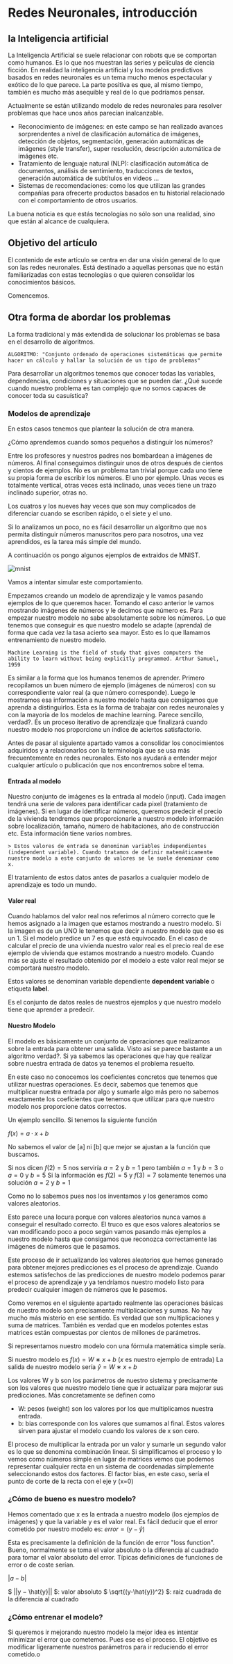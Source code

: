 
# Redes Neuronales, introducción 

## la Inteligencia artificial

La Inteligencia Artificial se suele relacionar con robots que se comportan como humanos. Es lo que nos muestran las series y películas de ciencia ficción. En realidad la inteligencia artificial y los modelos predictivos basados en redes neuronales es un tema mucho menos espectacular y exótico de lo que parece. La parte positiva es que, al mismo tiempo, también es mucho más asequible y real de lo que podríamos pensar.

Actualmente se están utilizando modelo de redes neuronales para resolver problemas que hace unos años parecían inalcanzable.

- Reconocimiento de imágenes: en este campo se han realizado avances sorprendentes a nivel de clasificación automática de imágenes, detección de objetos, segmentación, generación automáticas de imágenes (style transfer), super resolución, descripción automática de imágenes etc.
- Tratamiento de lenguaje natural (NLP): clasificación automática de documentos, análisis de sentimiento, traducciones de textos, generación automática de subtítulos en videos …
- Sistemas de recomendaciones: como los que utilizan las grandes compañías para ofrecerte productos basados en tu historial relacionado con el comportamiento de otros usuarios.

La buena noticia es que estás tecnologías no sólo son una realidad, sino que están al alcance de cualquiera.

## Objetivo del artículo
El contenido de este artículo se centra en dar una visión general de lo que son las redes neuronales. Está destinado a aquellas personas que no están familiarizadas con estas tecnologías o que quieren consolidar los conocimientos básicos.

Comencemos.

## Otra forma de abordar los problemas

La forma tradicional y más extendida de solucionar los problemas se basa en el desarrollo de algoritmos. 

`ALGORITMO:
"Conjunto ordenado de operaciones sistemáticas que permite hacer un cálculo y hallar la solución de un tipo de problemas"`


Para desarrollar un algoritmos tenemos que conocer todas las variables, dependencias, condiciones y situaciones que se pueden dar.
¿Qué sucede cuando nuestro problema es tan complejo que no somos capaces de conocer toda su casuística?

### Modelos de aprendizaje

En estos casos tenemos que plantear la solución de otra manera.

¿Cómo aprendemos cuando somos pequeños a distinguir los números?

Entre los profesores y nuestros padres nos bombardean a imágenes de números. Al final conseguimos distinguir unos de otros después de cientos y cientos de ejemplos.
No es un problema tan trivial porque cada uno tiene su propia forma de escribir los números. El uno por ejemplo. Unas veces es totalmente vertical, otras veces está inclinado, unas veces tiene un trazo inclinado superior, otras no.

Los cuatros y los nueves hay veces que son muy complicados de diferenciar cuando se escriben rápido, o el siete y el uno.

Si lo analizamos un poco, no es fácil desarrollar un algoritmo que nos permita distinguir números manuscritos pero para nosotros, una vez aprendidos, es la tarea más simple del mundo.

A continuación os pongo algunos ejemplos de extraidos de MNIST.

![mnist](/images/mnist2.jpg)



Vamos a intentar simular este comportamiento.

Empezamos creando un modelo de aprendizaje y le vamos pasando ejemplos de lo que queremos hacer. Tomando el caso anterior le vamos mostrando imágenes de números y le decimos que número es. Para empezar nuestro modelo no sabe absolutamente sobre los números. Lo que tenemos que conseguir es que nuestro modelo se adapte (aprenda) de forma que cada vez la tasa acierto sea mayor. Esto es lo que llamamos entrenamiento de nuestro modelo.

`Machine Learning is the field of study that gives computers the ability to learn without
being explicitly programmed.
Arthur Samuel, 1959`

Es similar a la forma que los humanos tenemos de aprender. Primero recopilamos un buen número de ejemplo (imágenes de números) con su correspondiente valor real (a que número corresponde). Luego le mostramos esa información a nuestro modelo hasta que consigamos que aprenda a distinguirlos. Esta es la forma de trabajar con redes neuronales y con la mayoría de los modelos de machine learning. Parece sencillo, verdad?. Es un proceso iterativo de aprendizaje que finalizará cuando nuestro modelo nos proporcione un índice de aciertos satisfactorio.

Antes de pasar al siguiente apartado vamos a consolidar los conocimientos adquiridos y a relacionarlos con la terminología que se usa más frecuentemente en redes neuronales. Esto nos ayudará a entender mejor cualquier artículo o publicación que nos encontremos sobre el tema.

#### Entrada al modelo

Nuestro conjunto de imágenes es la entrada al modelo (input). Cada imagen tendrá una serie de valores para identificar cada pixel (tratamiento de imágenes). Si en lugar de identificar números, queremos predecir el precio de la vivienda tendremos que proporcionarle a nuestro modelo información sobre localización, tamaño, número de habitaciones, año de construcción etc.
Esta información tiene varios nombres.

	> Estos valores de entrada se denominan variables independientes (independent variable). Cuando tratamos de definir matemáticamente nuestro modelo a este conjunto de valores se le suele denominar como x.
	
El tratamiento de estos datos antes de pasarlos a cualquier modelo de aprendizaje es todo un mundo.

#### Valor real

Cuando hablamos del valor real nos referimos al número correcto que le hemos asignado a la imagen que estamos mostrando a nuestro modelo. Si la imagen es de un UNO le tenemos que decir a nuestro modelo que eso es un 1. Si el modelo predice un 7 es que está equivocado.
En el caso de calcular el precio de una vivienda nuestro valor real es el precio real de ese ejemplo de vivienda que estamos mostrando a nuestro modelo. Cuando más se ajuste el resultado obtenido por el modelo a este valor real mejor se comportará nuestro modelo.

Estos valores se denominan  variable dependiente **dependent variable** o etiqueta **label**. 

Es el conjunto de datos reales de nuestros ejemplos y que nuestro modelo tiene que aprender a predecir.

#### Nuestro Modelo

El modelo es básicamente un conjunto de operaciones que realizamos sobre la entrada para obtener una salida. Visto así se parece bastante a un algoritmo verdad?. Si ya sabemos las operaciones que hay que realizar sobre nuestra entrada de datos ya tenemos el problema resuelto.

En este caso no conocemos los coeficientes concretos que tenemos que utilizar nuestras operaciones. Es decir, sabemos que tenemos que multiplicar nuestra entrada por algo y sumarle algo más pero no sabemos exactamente los coeficientes que tenemos que utilizar para que nuestro modelo nos proporcione datos correctos.

Un ejemplo sencillo. Si tenemos la siguiente función

$f(x) = a·x + b$

No sabemos el valor de [a] ni [b] que mejor se ajustan a la función que buscamos.

Si nos dicen  $f(2)=5$ nos serviría $a=2$ y $b=1$ pero también $a=1$ y $b=3$ o $a=0$ y $b=5$
Si la información es $f(2)=5$ y $f(3) = 7$ solamente tenemos una solución  $a=2$ y $b=1$

Como no lo sabemos pues nos los inventamos y los generamos como valores aleatorios.

Esto parece una locura porque con valores aleatorios nunca vamos a conseguir el resultado correcto. El truco es que esos valores aleatorios se van modificando poco a poco según vamos pasando más ejemplos a nuestro modelo hasta que consigamos que reconozca correctamente las imágenes de números que le pasamos.

Este proceso de ir actualizando los valores aleatorios que hemos generado para obtener mejores predicciones es el proceso de aprendizaje. Cuando estemos satisfechos de las predicciones de nuestro modelo podemos parar el proceso de aprendizaje y ya tendríamos nuestro modelo listo para predecir cualquier imagen de números que le pasemos.

Como veremos en el siguiente apartado realmente las operaciones básicas de nuestro modelo son precisamente multiplicaciones y sumas. No hay mucho más misterio en ese sentido. Es verdad que son multiplicaciones y suma de matrices. También es verdad que en modelos potentes estas matrices están compuestas por cientos de millones de parámetros.

Si representamos nuestro modelo con una fórmula matemática simple sería.

Si nuestro modelo es $f(x)=W∗x+b$     ($x$ es nuestro ejemplo de entrada)
La salida de nuestro modelo sería $\hat{y}=W∗x+b$

Los valores W y b son los parámetros de nuestro sistema y precisamente son los valores que nuestro modelo tiene que ir actualizar para mejorar sus predicciones. Más concretamente se definen como
- W: pesos (weight)  son los valores por los que multiplicamos nuestra entrada.
- b: bias corresponde con los valores que sumamos al final. Estos valores sirven para ajustar el modelo cuando los valores de x son cero.

El proceso de multiplicar la entrada por un valor y sumarle un segundo valor es lo que se denomina combinación linear. Si simplificamos el proceso y lo vemos como números simple en lugar de matrices vemos que podemos representar cualquier recta en un sistema de coordenadas simplemente seleccionando estos dos factores. El factor bias, en este caso, sería el punto de corte de la recta con el eje y (x=0)

### ¿Cómo de bueno es nuestro modelo?

Hemos comentado que x es la entrada a nuestro modelo (los ejemplos de imágenes) y que la variable y es el valor real. Es fácil deducir que el error cometido por nuestro modelo es:
$error=(y − \hat{y})$

Esta es precisamente la definición de la función de error "loss function". Bueno, normalmente se toma el valor absoluto o la diferencia al cuadrado para tomar el valor absoluto del error.
Típicas definiciones de funciones de error o de coste serían.

$|a-b|$

$ ||y − \hat{y}|| $: valor absoluto
$ \sqrt{(y-\hat{y})^2} $: raiz cuadrada de la diferencia al cuadrado

### ¿Cómo entrenar el modelo?

Si queremos ir mejorando nuestro modelo la mejor idea es intentar minimizar el error que cometemos. Pues ese es el  proceso. El objetivo es modificar ligeramente nuestros parámetros para ir reduciendo el error cometido.o